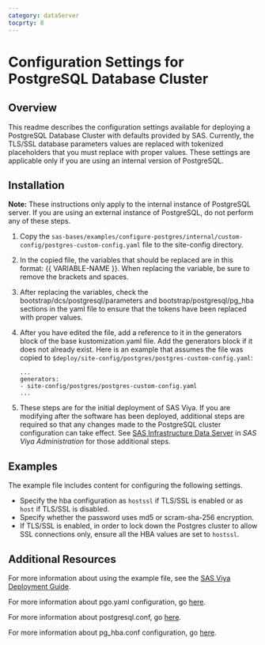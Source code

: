 ```yaml
---
category: dataServer
tocprty: 8
---
```


# Configuration Settings for PostgreSQL Database Cluster

## Overview

This readme describes the configuration settings available for deploying a
PostgreSQL Database Cluster with defaults provided by SAS. Currently, the
TLS/SSL database parameters values are replaced with tokenized placeholders
that you must replace with proper values. These settings are applicable only 
if you are using an internal version of PostgreSQL.

## Installation

**Note:** These instructions only apply to the internal instance of
PostgreSQL server. If you are using an external instance of PostgreSQL, do
not perform any of these steps.

1. Copy the
   `sas-bases/examples/configure-postgres/internal/custom-config/postgres-custom-config.yaml`
   file to the site-config directory.

2. In the copied file, the variables that should be replaced are in this format:
   {{ VARIABLE-NAME }}. When replacing the variable, be sure to remove the brackets
   and spaces.

3. After replacing the variables, check the bootstrap/dcs/postgresql/parameters
   and bootstrap/postgresql/pg_hba sections in the yaml file to ensure that
   the tokens have been replaced with proper values.

4. After you have edited the file, add a reference to it in the generators
   block of the base kustomization.yaml file. Add the generators block if it does
   not already exist. Here is an example that assumes the file was copied to
   `$deploy/site-config/postgres/postgres-custom-config.yaml`:

   ```
   ...
   generators:
   - site-config/postgres/postgres-custom-config.yaml
   ...
   ```

5. These steps are for the initial deployment of SAS Viya. If you are modifying
   after the software has been deployed, additional steps are required so that
   any changes made to the PostgreSQL cluster configuration can take effect. See
   [SAS Infrastructure Data Server](http://documentation.sas.com/?cdcId=sasadmincdc&cdcVersion=default&docsetId=calsrvinf&docsetTarget=n00000sasinfrdatasrv000admin.htm&locale=en) in _SAS Viya Administration_ for those additional steps.

## Examples

The example file includes content for configuring the following settings.

* Specify the hba configuration as `hostssl` if TLS/SSL is enabled or as
  `host` if TLS/SSL is disabled.
* Specify whether the password uses md5 or scram-sha-256 encryption.
* If TLS/SSL is enabled, in order to lock down the Postgres cluster to allow
  SSL connections only, ensure all the HBA values are set to `hostssl`.

## Additional Resources

For more information about using the example file, see the
[SAS Viya Deployment Guide](http://documentation.sas.com/?softwareId=mysas&softwareVersion=prod&docsetId=dplyml0phy0dkr&docsetTarget=titlepage.htm).

For more information about pgo.yaml configuration, go
[here](https://access.crunchydata.com/documentation/postgres-operator/4.5.0/configuration/pgo-yaml-configuration/).

For more information about postgresql.conf, go
[here](https://www.postgresql.org/docs/12/config-setting.html).

For more information about pg_hba.conf configuration, go
[here](https://www.postgresql.org/docs/12/auth-pg-hba-conf.html).